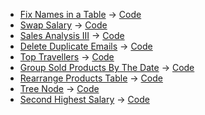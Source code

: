 * [Fix Names in a Table](https://leetcode.com/problems/fix-names-in-a-table/) -> [Code](https://github.com/SiddheshKhedekar/DsaPracticeSolutions/blob/main/LeetCode/SQL/FixNamesinaTable/script.sql)
* [Swap Salary](https://leetcode.com/problems/swap-salary/) -> [Code](https://github.com/SiddheshKhedekar/DsaPracticeSolutions/blob/main/LeetCode/SQL/SwapSalary/script.sql)
* [Sales Analysis III](https://leetcode.com/problems/sales-analysis-iii/) -> [Code](https://github.com/SiddheshKhedekar/DsaPracticeSolutions/blob/main/LeetCode/SQL/SalesAnalysisIII/script.sql)
* [Delete Duplicate Emails](https://leetcode.com/problems/delete-duplicate-emails/) -> [Code](https://github.com/SiddheshKhedekar/DsaPracticeSolutions/blob/main/LeetCode/SQL/DeleteDuplicateEmails/script.sql)
* [Top Travellers](https://leetcode.com/problems/top-travellers/) -> [Code](https://github.com/SiddheshKhedekar/DsaPracticeSolutions/blob/main/LeetCode/SQL/TopTravellers/script.sql)
* [Group Sold Products By The Date](https://leetcode.com/problems/group-sold-products-by-the-date/) -> [Code](https://github.com/SiddheshKhedekar/DsaPracticeSolutions/blob/main/LeetCode/SQL/GroupSoldProductsByTheDate/script.sql)
* [Rearrange Products Table](https://leetcode.com/problems/rearrange-products-table/) -> [Code](https://github.com/SiddheshKhedekar/DsaPracticeSolutions/blob/main/LeetCode/SQL/RearrangeProductsTable/script.sql)
* [Tree Node](https://leetcode.com/problems/tree-node/) -> [Code](https://github.com/SiddheshKhedekar/DsaPracticeSolutions/blob/main/LeetCode/SQL/TreeNode/script.sql)
* [Second Highest Salary](https://leetcode.com/problems/second-highest-salary/) -> [Code](https://github.com/SiddheshKhedekar/DsaPracticeSolutions/blob/main/LeetCode/SQL/SecondHighestSalary/script.sql)